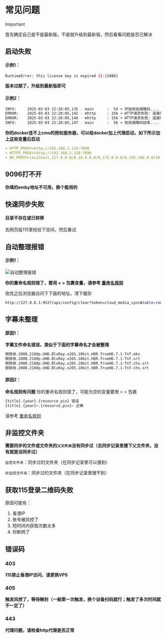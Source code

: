 # 常见问题

> [!IMPORTANT]
> 首先确定自己是不是最新版，不是就升级到最新版，然后看看问题是否已解决 


## 启动失败

#### 示例1：
```bash
RuntimeError: this license key is expired (1:11086)
```

**版本过期了，升级到最新版即可**


#### 示例2：

```bash
INFO:     2025-03-03 22:26:05,135 - main      :  54 ➜ 开始校验捐赠码....
ERROR:    2025-03-03 22:26:05,142 - mhttp     : 156 ➜ HTTP请求失败: 连接错误
ERROR:    2025-03-03 22:26:05,146 - mhttp     : 156 ➜ HTTP请求失败: 连接错误
INFO:     2025-03-03 22:26:05,147 - main      :  56 ➜ 校验捐赠码结束....
```

**你的docker连不上cms的授权服务器，可以给docker加上代理启动，如下所示加上这些变量后启动**

```yaml
- HTTP_PROXY=http://192.168.2.118:7890
- HTTPS_PROXY=http://192.168.2.118:7890
- NO_PROXY=localhost,127.0.0.0/8,10.0.0.0/8,172.0.0.0/8,192.168.0.0/16
```

## 9096打不开

**你填的emby地址不可用，换个能用的**

## 快速同步失败

#### 目录不存在或已转移

去网页版115里校验下空间，然后重试

## 自动整理报错

#### 示例1：

![自动整理报错](/faq/auto-error.jpg)

**你的重命名规则错了，要用 < > 包裹变量，请参考 [重命名规则](https://github.com/guyue2005/CMSHelp/wiki/5.%E4%B8%8A%E4%BC%A0%E4%B8%8E%E6%95%B4%E7%90%86#%E9%87%8D%E5%91%BD%E5%90%8D%E8%A7%84%E5%88%99)**

改完之后浏览器访问下下面的地址，清下缓存

```bash
http://127.0.0.1:9527/api/config/clear?token=cloud_media_sync&table=rename_log
```


## 字幕未整理

#### 原因1：

**字幕文件命名错误，类似于下面的字幕命名才会被整理**

```bash
钢铁侠.2008.2160p.UHD.BluRay.x265.10bit.HDR.TrueHD.7.1-TnT.mkv
钢铁侠.2008.2160p.UHD.BluRay.x265.10bit.HDR.TrueHD.7.1-TnT.srt
钢铁侠.2008.2160p.UHD.BluRay.x265.10bit.HDR.TrueHD.7.1-TnT.chs.srt
钢铁侠.2008.2160p.UHD.BluRay.x265.10bit.HDR.TrueHD.7.1-TnT-chs.srt
```

#### 原因2：

**命名规则有问题** 你的重命名规则错了，可能为空的变量要用 < > 包裹

```bash
{title}.{year}.{resource_pix} 错误
{title}.{year}<.{resource_pix}> 正确
```

请参考 [重命名规则](https://github.com/guyue2005/CMSHelp/wiki/5.%E4%B8%8A%E4%BC%A0%E4%B8%8E%E6%95%B4%E7%90%86#%E9%87%8D%E5%91%BD%E5%90%8D%E8%A7%84%E5%88%99)

## 非监控文件夹

**需要同步的文件或文件夹的`父文件夹`没有同步过（去同步记录里搜下父文件夹，没有就是没同步过）**

`监控文件夹`：同步过的文件夹（在同步记录里可以搜到）

`非监控文件夹`：同步过的文件夹（在同步记录里搜不到）

## 获取115登录二维码失败

原因可能有：

1. 香港IP
2. 账号被风控了
3. 短时间内获取次数太多
4. 你断网了

## 错误码

### 403

**115禁止香港IP访问，请更换VPS**

### 405

**触发风控了，等待解封（一般第一次触发，换个设备扫码就行；触发了多次时间就不一定了）**

### 443

**代理问题，请检查http代理是否正常**


